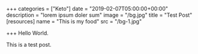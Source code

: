 +++
categories = ["Keto"]
date = "2019-02-07T05:00:00+00:00"
description = "lorem ipsum doler sum"
image = "/bg.jpg"
title = "Test Post"
[resources]
name = "This is my food"
src = "/bg-1.jpg"

+++
Hello World.

This is a test post.